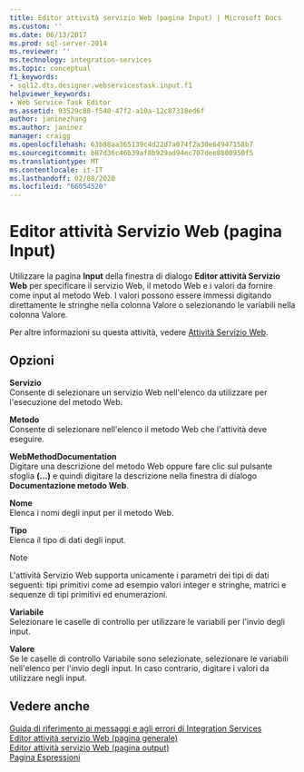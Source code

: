 ```yaml
---
title: Editor attività servizio Web (pagina Input) | Microsoft Docs
ms.custom: ''
ms.date: 06/13/2017
ms.prod: sql-server-2014
ms.reviewer: ''
ms.technology: integration-services
ms.topic: conceptual
f1_keywords:
- sql12.dts.designer.webservicestask.input.f1
helpviewer_keywords:
- Web Service Task Editor
ms.assetid: 93529c88-f540-47f2-a10a-12c87318ed6f
author: janinezhang
ms.author: janinez
manager: craigg
ms.openlocfilehash: 63b88aa365139c4d22d7a074f2a30e64947158b7
ms.sourcegitcommit: b87d36c46b39af8b929ad94ec707dee8800950f5
ms.translationtype: MT
ms.contentlocale: it-IT
ms.lasthandoff: 02/08/2020
ms.locfileid: "66054520"
---
```

# <a name="web-service-task-editor-input-page"></a>Editor attività Servizio Web (pagina Input)
  Utilizzare la pagina **Input** della finestra di dialogo **Editor attività Servizio Web** per specificare il servizio Web, il metodo Web e i valori da fornire come input al metodo Web. I valori possono essere immessi digitando direttamente le stringhe nella colonna Valore o selezionando le variabili nella colonna Valore.  
  
 Per altre informazioni su questa attività, vedere [Attività Servizio Web](control-flow/web-service-task.md).  
  
## <a name="options"></a>Opzioni  
 **Servizio**  
 Consente di selezionare un servizio Web nell'elenco da utilizzare per l'esecuzione del metodo Web.  
  
 **Metodo**  
 Consente di selezionare nell'elenco il metodo Web che l'attività deve eseguire.  
  
 **WebMethodDocumentation**  
 Digitare una descrizione del metodo Web oppure fare clic sul pulsante sfoglia **(...)** e quindi digitare la descrizione nella finestra di dialogo **Documentazione metodo Web**.  
  
 **Nome**  
 Elenca i nomi degli input per il metodo Web.  
  
 **Tipo**  
 Elenca il tipo di dati degli input.  
  
> [!NOTE]  
>  L'attività Servizio Web supporta unicamente i parametri dei tipi di dati seguenti: tipi primitivi come ad esempio valori integer e stringhe, matrici e sequenze di tipi primitivi ed enumerazioni.  
  
 **Variabile**  
 Selezionare le caselle di controllo per utilizzare le variabili per l'invio degli input.  
  
 **Valore**  
 Se le caselle di controllo Variabile sono selezionate, selezionare le variabili nell'elenco per l'invio degli input. In caso contrario, digitare i valori da utilizzare negli input.  
  
## <a name="see-also"></a>Vedere anche  
 [Guida di riferimento ai messaggi e agli errori di Integration Services](../../2014/integration-services/integration-services-error-and-message-reference.md)   
 [Editor attività servizio Web &#40;pagina generale&#41;](general-page-of-integration-services-designers-options.md)   
 [Editor attività servizio Web &#40;pagina output&#41;](../../2014/integration-services/web-service-task-editor-output-page.md)   
 [Pagina Espressioni](expressions/expressions-page.md)  
  
  
